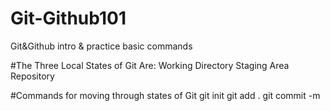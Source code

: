 # Git-Github101
Git&amp;Github intro &amp; practice basic commands

#The Three Local States of Git Are:
Working Directory
Staging Area
Repository

#Commands for moving through states of Git
git init 
git add .
git commit -m

